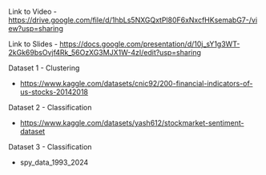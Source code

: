 Link to Video - https://drive.google.com/file/d/1hbLs5NXGQxtPl80F6xNxcfHKsemabG7-/view?usp=sharing

Link to Slides - https://docs.google.com/presentation/d/10j_sY1g3WT-2kGk69bsOvjf4Rk_56OzXG3MJX1W-4zI/edit?usp=sharing

Dataset 1 - Clustering
- https://www.kaggle.com/datasets/cnic92/200-financial-indicators-of-us-stocks-20142018
  
Dataset 2 - Classification
- https://www.kaggle.com/datasets/yash612/stockmarket-sentiment-dataset

Dataset 3 - Classification
- spy_data_1993_2024
